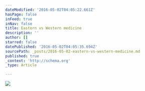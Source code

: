 ```yaml
---
dateModified: '2016-05-02T04:05:22.661Z'
hasPage: false
inFeed: true
inNav: false
title: Eastern vs Western medicine
description: ''
author: []
starred: false
datePublished: '2016-05-02T04:05:35.694Z'
sourcePath: _posts/2016-05-02-eastern-vs-western-medicine.md
published: true
_context: 'http://schema.org'
_type: Article

---
```

![](https://the-grid-user-content.s3-us-west-2.amazonaws.com/c395c996-4b71-4b0e-a3c7-7f48686d11b6.webp)